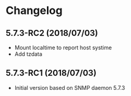 # Changelog

## 5.7.3-RC2 (2018/07/03)

* Mount localtime to report host systime
* Add tzdata

## 5.7.3-RC1 (2018/07/03)

* Initial version based on SNMP daemon 5.7.3
